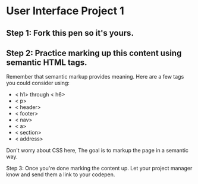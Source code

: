 # User Interface Project 1

## Step 1: Fork this pen so it's yours.

## Step 2: Practice marking up this content using semantic HTML tags.

Remember that semantic markup provides meaning. Here are a few tags you could consider using:

- < h1> through < h6>
- < p>
- < header>
- < footer>
- < nav>
- < a>
- < section>
- < address>

Don't worry about CSS here, The goal is to markup the page in a semantic way.

Step 3: Once you're done marking the content up. Let your project manager know and send them a link to your codepen.
